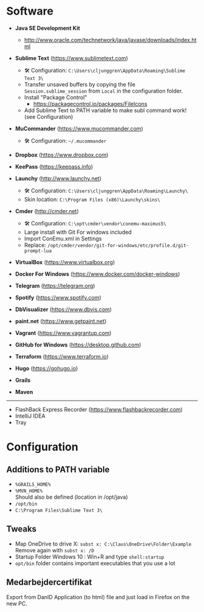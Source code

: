 # Software

* **Java SE Development Kit**
  * http://www.oracle.com/technetwork/java/javase/downloads/index.html
* **Sublime Text** (https://www.sublimetext.com)  
  * 🛠 Configuration: ```C:\Users\cljunggren\AppData\Roaming\Sublime Text 3\```
  * Transfer unsaved buffers by copying the file ```Session.sublime_session``` from ```Local``` in the configuration folder.
  * Install "Package Control"
    * https://packagecontrol.io/packages/FileIcons
  * Add Sublime Text to PATH variable to make subl command work! (see Configuration)
* **MuCommander** (https://www.mucommander.com)
  * 🛠️ Configuration: ```~/.mucommander```
* **Dropbox** (https://www.dropbox.com)
* **KeePass** (https://keepass.info)
* **Launchy** (http://www.launchy.net)
  * 🛠️ Configuration: ```C:\Users\cljunggren\AppData\Roaming\Launchy\```
  * Skin location: ```C:\Program Files (x86)\Launchy\skins\```
* **Cmder** (http://cmder.net)  
  * 🛠️ Configuration: ```C:\opt\cmder\vendor\conemu-maximus5\```
  * Large install with Git For windows included
  * Import ConEmu.xml in Settings
  * Replace: ```/opt/cmder/vendor/git-for-windows/etc/profile.d/git-prompt-lua```
* **VirtualBox** (https://www.virtualbox.org)
* **Docker For Windows** (https://www.docker.com/docker-windows)
* **Telegram** (https://telegram.org)
* **Spotify** (https://www.spotify.com)
* **DbVisualizer** (https://www.dbvis.com)
* **paint.net** (https://www.getpaint.net)
* **Vagrant** (https://www.vagrantup.com)
* **GitHub for Windows** (https://desktop.github.com)

* **Terraform** (https://www.terraform.io)
* **Hugo** (https://gohugo.io)
* **Grails**
* **Maven**

-----

* FlashBack Express Recorder (https://www.flashbackrecorder.com)
* IntelliJ IDEA
* Tray

# Configuration

## Additions to PATH variable

* ```%GRAILS_HOME%```  
* ```%MVN_HOME%```  
  Should also be defined (location in /opt/java)
* ```/opt/bin```
* ```C:\Program Files\Sublime Text 3\```

## Tweaks

* Map OneDrive to drive X: ```subst x: C:\Claus\OneDrive\Folder\Example``` Remove again with ```subst x: /D```
* Startup Folder Windows 10 : Win+R and type ```shell:startup```
* ```opt/bin``` folder contains important executables that you use a lot

## Medarbejdercertifikat

Export from DanID Application (to html) file and just load in Firefox on the new PC.
